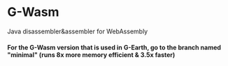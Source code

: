 # G-Wasm 
Java disassembler&assembler for WebAssembly

#### For the G-Wasm version that is used in G-Earth, go to the branch named "minimal" (runs 8x more memory efficient & 3.5x faster)
